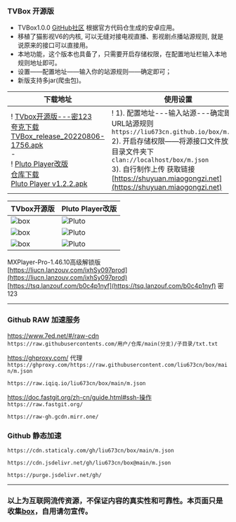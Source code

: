 ### TVBox 开源版
- TVBox1.0.0  [GitHub社区](https://github.com/CatVodTVOfficial/TVBoxOSC) 根据官方代码仓生成的安卓应用。  
- 移植了猫影视V6的内核, 可以无缝对接电视直播、影视剧点播站源规则, 就是说原来的接口可以直接用。  
- 本地功能，这个版本也具备了，只需要开启存储权限，在配置地址栏输入本地规则地址即可。  
- 设置——配置地址——输入你的站源规则——确定即可；  
- 新版支持多jar(爬虫包)。

下载地址 | 使用设置 
---------|---------
! [TVbox开源版---密123](https://tsq.lanzouf.com/b0c4nr91c#123)<br />[夸克下载](https://pan.quark.cn/s/4990bab723a1)<br />[TVBox_release_20220806-1756.apk](https://liucn.lanzouv.com/ipnRI097meoh)<br />-<br />! [Pluto Player改版](https://pan.quark.cn/s/d5d888f3e25d)<br />[仓库下载](https://github.com/pluto-player/updates) <br />[Pluto Player v1.2.2.apk](https://liucn.lanzouv.com/igzmw099854b) |! 1). 配置地址---输入站源---确定即可<br /> URL站源规则 `https://liu673cn.github.io/box/m.json` <br /> 2). 开启存储权限——将源接口文件放到根目录文件夹下<br /> `clan://localhost/box/m.json`<br /> 3). 自行制作上传 获取链接<br /> [https://shuyuan.miaogongzi.net](https://shuyuan.miaogongzi.net)   

TVbox开源版 |Pluto Player改版
---------|---------
![box](https://raw.iqiq.io/liu673cn/box/main/sub/img/box01.jpg) | ![Pluto](https://raw.iqiq.io/liu673cn/box/main/sub/img/Pluto01.jpg)
![box](https://raw.iqiq.io/liu673cn/box/main/sub/img/box02.jpg) | ![Pluto](https://raw.iqiq.io/liu673cn/box/main/sub/img/Pluto02.jpg)
![box](https://raw.iqiq.io/liu673cn/box/main/sub/img/box03.jpg) | ![Pluto](https://raw.iqiq.io/liu673cn/box/main/sub/img/Pluto03.jpg)

MXPlayer-Pro-1.46.10高级解锁版   
[https://liucn.lanzouv.com/ixhSy097prod](https://liucn.lanzouv.com/ixhSy097prod)  
[https://tsq.lanzouf.com/b0c4p1nyf](https://tsq.lanzouf.com/b0c4p1nyf) 密 123   

------
### Github RAW 加速服务
https://www.7ed.net/#/raw-cdn  
`https://raw.githubusercontents.com/用户/仓库/main(分支)/子目录/txt.txt`

https://ghproxy.com/  代理  
`https://ghproxy.com/https://raw.githubusercontent.com/liu673cn/box/main/m.json`

`https://raw.iqiq.io/liu673cn/box/main/m.json`

https://doc.fastgit.org/zh-cn/guide.html#ssh-操作  
`https://raw.fastgit.org/`

`https://raw-gh.gcdn.mirr.one/`

### Github 静态加速  
`https://cdn.staticaly.com/gh/liu673cn/box/main/m.json`  

`https://cdn.jsdelivr.net/gh/liu673cn/box@main/m.json`  

`https://purge.jsdelivr.net/gh/`  

------
### 以上为互联网流传资源，不保证内容的真实性和可靠性。本页面只是收集[box](https://docs.qq.com/sheet/DWnVsZU5uSkhBSHlv?tab=BB08J2)，自用请勿宣传。

